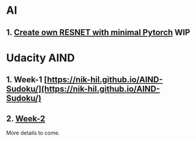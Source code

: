 # AI
## 1.  [Create own RESNET with minimal Pytorch](https://github.com/nik-hil/ai_experiment/blob/master/dl2/RESNET%20from%20scratch.ipynb) WIP

# Udacity AIND
## 1. Week-1 [https://nik-hil.github.io/AIND-Sudoku/](https://nik-hil.github.io/AIND-Sudoku/)
## 2. [Week-2](https://nik-hil.github.io/aind-1/game_playing_introduction)

More details to come.
